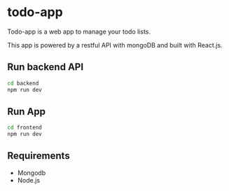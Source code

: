 # todo-app

Todo-app is a web app to manage your todo lists.

This app is powered by a restful API with mongoDB and built with React.js.

## Run backend API

```sh
cd backend
npm run dev
```

## Run App

```sh
cd frontend
npm run dev
```

## Requirements
- Mongodb
- Node.js
